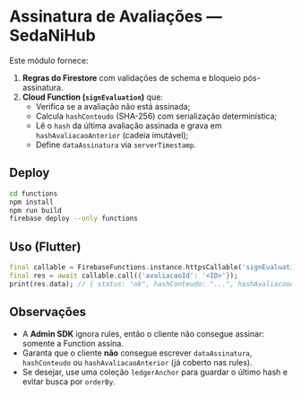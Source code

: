# Assinatura de Avaliações — SedaNiHub

Este módulo fornece:
1) **Regras do Firestore** com validações de schema e bloqueio pós-assinatura.
2) **Cloud Function (`signEvaluation`)** que:
   - Verifica se a avaliação não está assinada;
   - Calcula `hashConteudo` (SHA-256) com serialização determinística;
   - Lê o `hash` da última avaliação assinada e grava em `hashAvaliacaoAnterior` (cadeia imutável);
   - Define `dataAssinatura` via `serverTimestamp`.

## Deploy

```bash
cd functions
npm install
npm run build
firebase deploy --only functions
```

## Uso (Flutter)

```dart
final callable = FirebaseFunctions.instance.httpsCallable('signEvaluation');
final res = await callable.call({'avaliacaoId': '<ID>'});
print(res.data); // { status: "ok", hashConteudo: "...", hashAvaliacaoAnterior: "..." }
```

## Observações
- A **Admin SDK** ignora rules, então o cliente não consegue assinar: somente a Function assina.
- Garanta que o cliente **não** consegue escrever `dataAssinatura`, `hashConteudo` ou `hashAvaliacaoAnterior` (já coberto nas rules).
- Se desejar, use uma coleção `ledgerAnchor` para guardar o último hash e evitar busca por `orderBy`.
